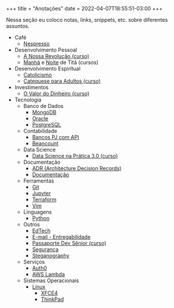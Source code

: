 +++
title = "Anotações"
date = 2022-04-07T18:55:51-03:00
+++


Nessa seção eu coloco notas, links, snippets, etc. sobre diferentes assuntos.

- Café
  - [Nespresso](/anotacoes/nespresso/)
- Desenvolvimento Pessoal
  - [A Nossa Revolução (curso)](/anotacoes/a-nossa-revolucao/)
  - [Manhã](/anotacoes/manha-de-tita/) e [Noite](/anotacoes/noite-de-tita/) de Titã (cursos)
- Desenvolvimento Espiritual
  - [Catolicismo](/anotacoes/catolicismo/)
  - [Catequese para Adultos (curso)](/anotacoes/catequese-para-adultos/)
- Investimentos
  - [O Valor do Dinheiro (curso)](/anotacoes/o-valor-do-dinheiro/)
- Tecnologia
  - Banco de Dados
    - [MongoDB](/anotacoes/banco-de-dados/mongodb/)
    - [Oracle](/anotacoes/banco-de-dados/oracle/)
    - [PostgreSQL](/anotacoes/banco-de-dados/postgresql/)
  - Contabilidade
    - [Bancos PJ com API](/anotacoes/bancos-pj-com-api/)
    - [Beancount](/anotacoes/beancount/)
  - Data Science
    - [Data Science na Prática 3.0 (curso)](/anotacoes/data-science-na-pratica/)
  - Documentação
    - [ADR (Architecture Decision Records)](/anotacoes/adr/)
    - [Documentação](/anotacoes/documentacao/)
  - Ferramentas
    - [Git](/anotacoes/git/)
    - [Jupyter](/anotacoes/jupyter/)
    - [Terraform](/anotacoes/terraform/)
    - [Vim](/anotacoes/vim/)
  - Linguagens
    - [Python](/anotacoes/python/)
  - Outros
    - [EdTech](/anotacoes/edtech/)
    - [E-mail - Entregabilidade](/anotacoes/entregabilidade-de-emails/)
    - [Passaporte Dev Sênior (curso)](/anotacoes/passaporte-dev-senior/)
    - [Segurança](/anotacoes/seguranca/)
    - [Steganography](/anotacoes/steganography/)
  - Serviços
    - [Auth0](/anotacoes/auth0/)
    - [AWS Lambda](/anotacoes/aws/lambda/)
  - Sistemas Operacionais
    - [Linux](/anotacoes/linux/)
      - [XFCE4](/anotacoes/linux/xfce4/)
      - [ThinkPad](/anotacoes/linux/thinkpad/)
